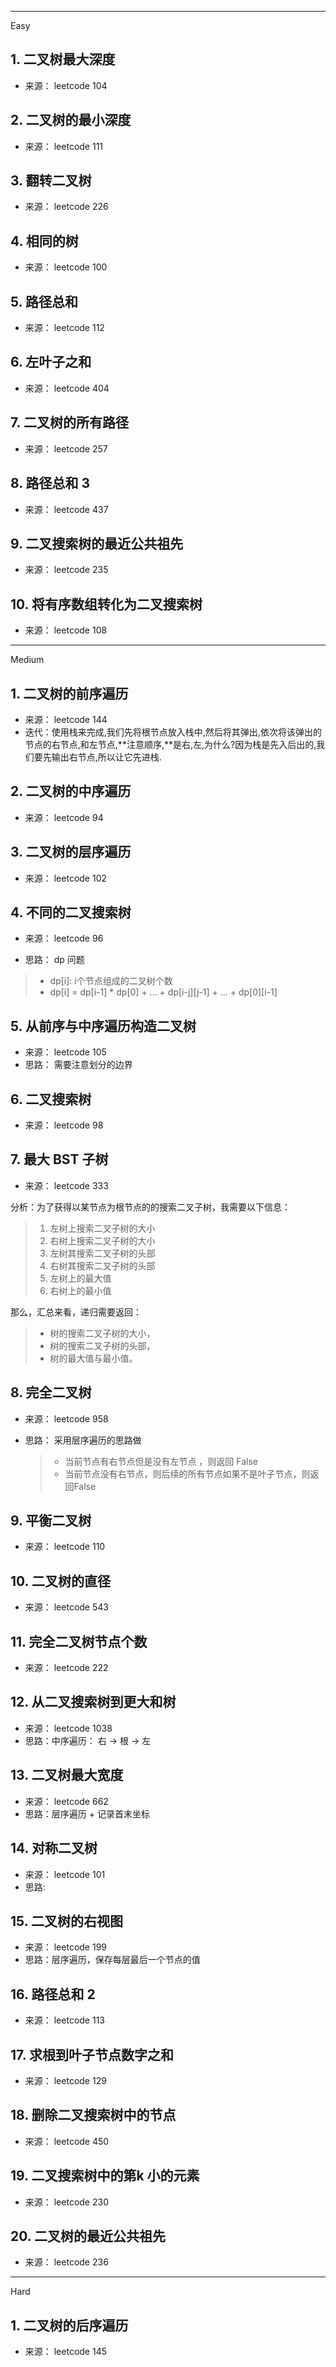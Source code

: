 
---
Easy

## 1. 二叉树最大深度

- 来源： leetcode 104

## 2. 二叉树的最小深度

- 来源： leetcode 111

## 3. 翻转二叉树

- 来源： leetcode 226

## 4. 相同的树

- 来源： leetcode 100

## 5. 路径总和

- 来源： leetcode 112

## 6. 左叶子之和

- 来源： leetcode 404

## 7. 二叉树的所有路径

- 来源： leetcode 257


## 8. 路径总和 3

- 来源： leetcode 437

## 9. 二叉搜索树的最近公共祖先

- 来源： leetcode 235


## 10. 将有序数组转化为二叉搜索树

- 来源： leetcode 108
---
Medium

## 1. 二叉树的前序遍历

- 来源： leetcode 144
- 迭代：使用栈来完成,我们先将根节点放入栈中,然后将其弹出,依次将该弹出的节点的右节点,和左节点,**注意顺序,**是右,左,为什么?因为栈是先入后出的,我们要先输出右节点,所以让它先进栈.

## 2. 二叉树的中序遍历

- 来源： leetcode 94

## 3. 二叉树的层序遍历

- 来源： leetcode 102

## 4. 不同的二叉搜索树

- 来源： leetcode 96

- 思路： dp 问题
> - dp[i]:  i个节点组成的二叉树个数
> - dp[i] = dp[i-1] * dp[0] + ... + dp[i-j][j-1] + ... + dp[0][i-1]

## 5. 从前序与中序遍历构造二叉树

- 来源： leetcode 105
- 思路： 需要注意划分的边界

## 6. 二叉搜索树

- 来源： leetcode 98


## 7. 最大 BST 子树

- 来源： leetcode 333

分析：为了获得以某节点为根节点的的搜索二叉子树，我需要以下信息：
  > 1. 左树上搜索二叉子树的大小
  > 2. 右树上搜索二叉子树的大小
  > 3.  左树其搜索二叉子树的头部
  > 4. 右树其搜索二叉子树的头部
  > 5. 左树上的最大值
  > 6. 右树上的最小值

那么，汇总来看，递归需要返回： 
> - 树的搜索二叉子树的大小， 
> - 树的搜索二叉子树的头部， 
> - 树的最大值与最小值。

## 8. 完全二叉树

- 来源： leetcode 958

- 思路： 采用层序遍历的思路做
  > - 当前节点有右节点但是没有左节点 ，则返回 False
  > - 当前节点没有右节点，则后续的所有节点如果不是叶子节点，则返回False


## 9. 平衡二叉树

- 来源： leetcode 110

## 10.  二叉树的直径

- 来源： leetcode 543

## 11. 完全二叉树节点个数

- 来源： leetcode 222

## 12. 从二叉搜索树到更大和树

- 来源： leetcode 1038
- 思路：中序遍历： 右 -> 根 -> 左

## 13. 二叉树最大宽度

- 来源： leetcode 662
- 思路：层序遍历 + 记录首末坐标

## 14. 对称二叉树

- 来源： leetcode 101
- 思路:

## 15. 二叉树的右视图

- 来源： leetcode 199
- 思路：层序遍历，保存每层最后一个节点的值

## 16. 路径总和 2

- 来源： leetcode 113

## 17. 求根到叶子节点数字之和

- 来源： leetcode 129


## 18. 删除二叉搜索树中的节点

- 来源： leetcode 450


## 19. 二叉搜索树中的第k 小的元素

- 来源： leetcode 230


## 20. 二叉树的最近公共祖先

- 来源： leetcode 236

---
Hard

## 1. 二叉树的后序遍历

- 来源： leetcode 145














